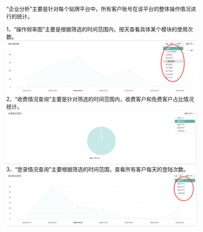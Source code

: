 “企业分析”主要是针对每个贴牌平台中，所有客户账号在该平台的整体操作情况进行的统计。

1、“操作频率图”主要是根据筛选的时间范围内，按天查看具体某个模块的使用次数。![](/assets/1520226184%281%29.jpg)2、“收费情况查询”主要是针对筛选的时间范围内，收费客户和免费客户占比情况统计。![](/assets/1520226362%281%29.jpg)3、“登录情况查询”主要根据筛选的时间范围，查看所有客户每天的登陆次数。![](/assets/1520226471.jpg)

